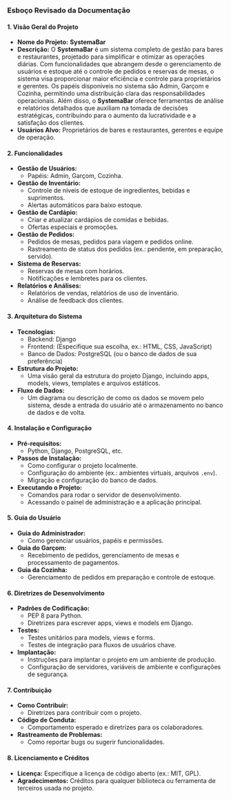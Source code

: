

### **Esboço Revisado da Documentação**

#### 1. **Visão Geral do Projeto**
   - **Nome do Projeto:** **SystemaBar**
   - **Descrição:** O **SystemaBar** é um sistema completo de gestão para bares e restaurantes, projetado para simplificar e otimizar as operações diárias. Com funcionalidades que abrangem desde o gerenciamento de usuários e estoque até o controle de pedidos e reservas de mesas, o sistema visa proporcionar maior eficiência e controle para proprietários e gerentes. Os papéis disponíveis no sistema são Admin, Garçom e Cozinha, permitindo uma distribuição clara das responsabilidades operacionais. Além disso, o **SystemaBar** oferece ferramentas de análise e relatórios detalhados que auxiliam na tomada de decisões estratégicas, contribuindo para o aumento da lucratividade e a satisfação dos clientes.
   - **Usuários Alvo:** Proprietários de bares e restaurantes, gerentes e equipe de operação.

#### 2. **Funcionalidades**
   - **Gestão de Usuários:**
     - Papéis: Admin, Garçom, Cozinha.
   - **Gestão de Inventário:**
     - Controle de níveis de estoque de ingredientes, bebidas e suprimentos.
     - Alertas automáticos para baixo estoque.
   - **Gestão de Cardápio:**
     - Criar e atualizar cardápios de comidas e bebidas.
     - Ofertas especiais e promoções.
   - **Gestão de Pedidos:**
     - Pedidos de mesas, pedidos para viagem e pedidos online.
     - Rastreamento de status dos pedidos (ex.: pendente, em preparação, servido).
   - **Sistema de Reservas:**
     - Reservas de mesas com horários.
     - Notificações e lembretes para os clientes.
   - **Relatórios e Análises:**
     - Relatórios de vendas, relatórios de uso de inventário.
     - Análise de feedback dos clientes.

#### 3. **Arquitetura do Sistema**
   - **Tecnologias:**
     - Backend: Django
     - Frontend: (Especifique sua escolha, ex.: HTML, CSS, JavaScript)
     - Banco de Dados: PostgreSQL (ou o banco de dados de sua preferência)
   - **Estrutura do Projeto:**
     - Uma visão geral da estrutura do projeto Django, incluindo apps, models, views, templates e arquivos estáticos.
   - **Fluxo de Dados:**
     - Um diagrama ou descrição de como os dados se movem pelo sistema, desde a entrada do usuário até o armazenamento no banco de dados e de volta.

#### 4. **Instalação e Configuração**
   - **Pré-requisitos:**
     - Python, Django, PostgreSQL, etc.
   - **Passos de Instalação:**
     - Como configurar o projeto localmente.
     - Configuração do ambiente (ex.: ambientes virtuais, arquivos `.env`).
     - Migração e configuração do banco de dados.
   - **Executando o Projeto:**
     - Comandos para rodar o servidor de desenvolvimento.
     - Acessando o painel de administração e a aplicação principal.

#### 5. **Guia do Usuário**
   - **Guia do Administrador:**
     - Como gerenciar usuários, papéis e permissões.
   - **Guia do Garçom:**
     - Recebimento de pedidos, gerenciamento de mesas e processamento de pagamentos.
   - **Guia da Cozinha:**
     - Gerenciamento de pedidos em preparação e controle de estoque.

#### 6. **Diretrizes de Desenvolvimento**
   - **Padrões de Codificação:**
     - PEP 8 para Python.
     - Diretrizes para escrever apps, views e models em Django.
   - **Testes:**
     - Testes unitários para models, views e forms.
     - Testes de integração para fluxos de usuários chave.
   - **Implantação:**
     - Instruções para implantar o projeto em um ambiente de produção.
     - Configuração de servidores, variáveis de ambiente e configurações de segurança.

#### 7. **Contribuição**
   - **Como Contribuir:**
     - Diretrizes para contribuir com o projeto.
   - **Código de Conduta:**
     - Comportamento esperado e diretrizes para os colaboradores.
   - **Rastreamento de Problemas:**
     - Como reportar bugs ou sugerir funcionalidades.

#### 8. **Licenciamento e Créditos**
   - **Licença:** Especifique a licença de código aberto (ex.: MIT, GPL).
   - **Agradecimentos:** Créditos para qualquer biblioteca ou ferramenta de terceiros usada no projeto.
